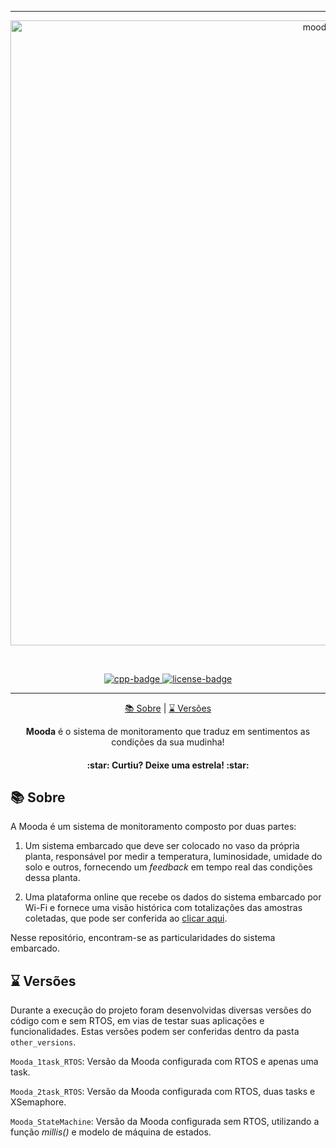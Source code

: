 ***

<p align="center">
   <img src="https://i.ibb.co/XYbxkCj/mooda-logo.png" alt="mooda-logo" width=1000 />
</p>

<br />

<p align="center">  
  <a href="https://platformio.org/">
    <img src="https://img.shields.io/badge/Cpp-00599C?style=for-the-badge&logo=cplusplus&logoColor=ffffff" alt="cpp-badge" />
  </a>
  <a href="https://github.com/gvmossato/mooda/blob/main/LICENSE">
    <img src="https://img.shields.io/github/license/gvmossato/mooda?color=blue&style=for-the-badge" alt="license-badge" />
  </a>
</p>

***

<p align="center">
  <a href="#-sobre">📚 Sobre</a> |
    <a href="#-versões">⌛ Versões</a>
</p>

<p align="center">
  <b>Mooda</b> é o sistema de monitoramento que traduz em sentimentos as condições da sua mudinha! 
</p>
  
<h4 align="center">
  :star: Curtiu? Deixe uma estrela! :star:
</h4>

## 📚 Sobre

A Mooda é um sistema de monitoramento composto por duas partes:

1. Um sistema embarcado que deve ser colocado no vaso da própria planta, responsável por medir a temperatura, luminosidade, umidade do solo e outros, fornecendo um *feedback* em tempo real das condições dessa planta.

2. Uma plataforma online que recebe os dados do sistema embarcado por Wi-Fi e fornece uma visão histórica com totalizações das amostras coletadas, que pode ser conferida ao [clicar aqui](https://github.com/gvmossato/mooda).

Nesse repositório, encontram-se as particularidades do sistema embarcado.

## ⌛ Versões

Durante a execução do projeto foram desenvolvidas diversas versões do código com e sem RTOS, em vias de testar suas aplicações e funcionalidades. Estas versões podem ser conferidas dentro da pasta `other_versions`.

`Mooda_1task_RTOS`: Versão da Mooda configurada com RTOS e apenas uma task.

`Mooda_2task_RTOS`: Versão da Mooda configurada com RTOS, duas tasks e XSemaphore.

`Mooda_StateMachine`: Versão da Mooda configurada sem RTOS, utilizando a função *millis()* e modelo de máquina de estados.
